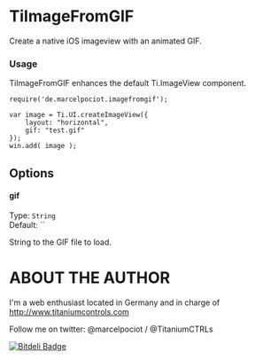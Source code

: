 TiImageFromGIF
===========================================


Create a native iOS imageview with an animated GIF.


### Usage

TiImageFromGIF enhances the default Ti.ImageView component.

	require('de.marcelpociot.imagefromgif');
	
	var image = Ti.UI.createImageView({
		layout: "horizontal",
		gif: "test.gif"
	});
	win.add( image );
	

## Options


#### gif

Type: `String`  
Default: ``

String to the GIF file to load.

ABOUT THE AUTHOR
========================
I'm a web enthusiast located in Germany and in charge of http://www.titaniumcontrols.com

Follow me on twitter: @marcelpociot / @TitaniumCTRLs


[![Bitdeli Badge](https://d2weczhvl823v0.cloudfront.net/mpociot/tiimagefromgif/trend.png)](https://bitdeli.com/free "Bitdeli Badge")

